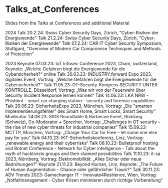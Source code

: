 # Talks_at_Conferences
Slides from the Talks at Conferences and additional Material

2024
Talk          20.2.24:  Swiss Cyber Security Days, Zürich, "Cyber-Risiken der Energiewende"
Talk          21.2.24:  Swiss Cyber Security Days, Zürich, "Cyber-Risiken der Energiewende"
Talk          07.2.24:  CAR IT Cyber Security Symposium, Stuttgard, "Overview of Modern Car Compromise Techniques and Methods of Protection"

2023
Keynote       07.03.23: IoT Infosec Conference 2023, Cham, switzerland, Keynote: „Welche Gefahren birgt die Energiewende für die Cybersicherheit?“
online Talk   30.03.23: INDUSTRY.forward Expo 2023, digitales Event, Vortrag: „Welche Gefahren birgt die Energiewende für die Cybersicherheit?“
Talk          11.05.23: OT-Security-Kongress SECURITY UNTER KONTROLLE, Düsseldorf, Vortrag: „Was wir von der Feuerwehr über Security Incident Response lernen können“
Talk		      14.06.23:	LKA NRW - Phishbot - smart car charging station - security and forensic capabilities
Talk          29.06.23: SicherheitsExpo 2023, München, Vortrag: „Die "smarten Implementierungsfehler" des Smart Home, Smart Locks, Smart Security“
Moderator     24.08.23: SIGS Roundtable & Barbecue Event, Rümlang (Schweiz), Co-Moderator + Sprecher, Vortrag: „Challenges in OT security – the rise of new cyber threats for industrial companies“
Talk          15.09.23: MCTTP, München, Vortrag: „Charge Your Car for Free – let some one else pay for you“
Talk          04.10.23: IKT-Sicherheitskonferenz, Linz, Vortrag: „renewable energy and their cyberrisks“
Talk          08.10.23: Bulletproof hosting and Botnet Conference - Network for Cyber intelligence - Talk about the myth of hacktivists groups and their claimed possibilities
Talk          11.10.23: it-sa 2023, Nürnberg, Vortrag: Elektromobilität: „Alles Sicher oder neue Bedrohungen?“ 
Keynote       21.11.23: Beyond Human, Linz, Keynote: „The Future of Human Augmentation – Chance oder gefährlicher Traum?“
Talk          30.11.23: ADV Trends 2023: Gamechanger IT – Innovate4Resilience, Wien, Vortrag: „Notfallmanagement - Cyber Krisen minimieren durch richtige Vorbereitung“

